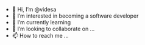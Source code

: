 - 👋 Hi, I’m @videsa
- 👀 I’m interested in becoming a software developer 
- 🌱 I’m currently learning 
- 💞️ I’m looking to collaborate on ...
- 📫 How to reach me ...

<!---
videsa/videsa is a ✨ special ✨ repository because its `README.md` (this file) appears on your GitHub profile.
You can click the Preview link to take a look at your changes.
--->
